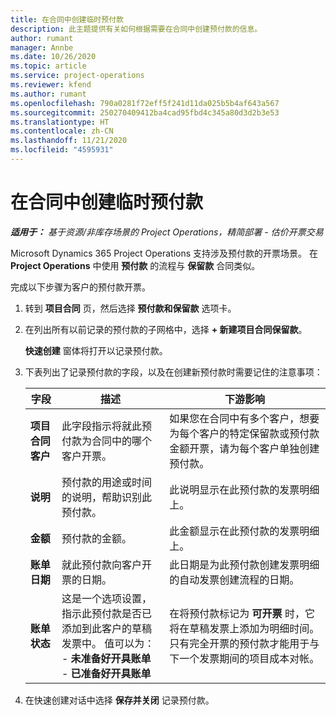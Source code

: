 ```yaml
---
title: 在合同中创建临时预付款
description: 此主题提供有关如何根据需要在合同中创建预付款的信息。
author: rumant
manager: Annbe
ms.date: 10/26/2020
ms.topic: article
ms.service: project-operations
ms.reviewer: kfend
ms.author: rumant
ms.openlocfilehash: 790a0281f72eff5f241d11da025b5b4af643a567
ms.sourcegitcommit: 250270409412ba4cad95fbd4c345a80d3d2b3e53
ms.translationtype: HT
ms.contentlocale: zh-CN
ms.lasthandoff: 11/21/2020
ms.locfileid: "4595931"
---
```

# <a name="creating-an-ad-hoc-advance-on-a-contract"></a>在合同中创建临时预付款

_**适用于：** 基于资源/非库存场景的 Project Operations，精简部署 - 估价开票交易_

Microsoft Dynamics 365 Project Operations 支持涉及预付款的开票场景。 在 **Project Operations** 中使用 **预付款** 的流程与 **保留款** 合同类似。 

完成以下步骤为客户的预付款开票。

1. 转到 **项目合同** 页，然后选择 **预付款和保留款** 选项卡。
2. 在列出所有以前记录的预付款的子网格中，选择 **+ 新建项目合同保留款**。 

    **快速创建** 窗体将打开以记录预付款。
    
3. 下表列出了记录预付款的字段，以及在创建新预付款时需要记住的注意事项：

    | 字段 | 描述 | 下游影响 |
    | --- | --- | --- |
    | **项目合同客户** | 此字段指示将就此预付款为合同中的哪个客户开票。 | 如果您在合同中有多个客户，想要为每个客户的特定保留款或预付款金额开票，请为每个客户单独创建预付款。 |
    | **说明** | 预付款的用途或时间的说明，帮助识别此预付款。 | 此说明显示在此预付款的发票明细上。 |
    | **金额** | 预付款的金额。 | 此金额显示在此预付款的发票明细上。 |
    | **账单日期** | 就此预付款向客户开票的日期。 | 此日期是为此预付款创建发票明细的自动发票创建流程的日期。 |
    | **账单状态** | 这是一个选项设置，指示此预付款是否已添加到此客户的草稿发票中。 值可以为：</br>- **未准备好开具账单**</br>- **已准备好开具账单** | 在将预付款标记为 **可开票** 时，它将在草稿发票上添加为明细时间。 只有完全开票的预付款才能用于与下一个发票期间的项目成本对帐。 |

4. 在快速创建对话中选择 **保存并关闭** 记录预付款。

